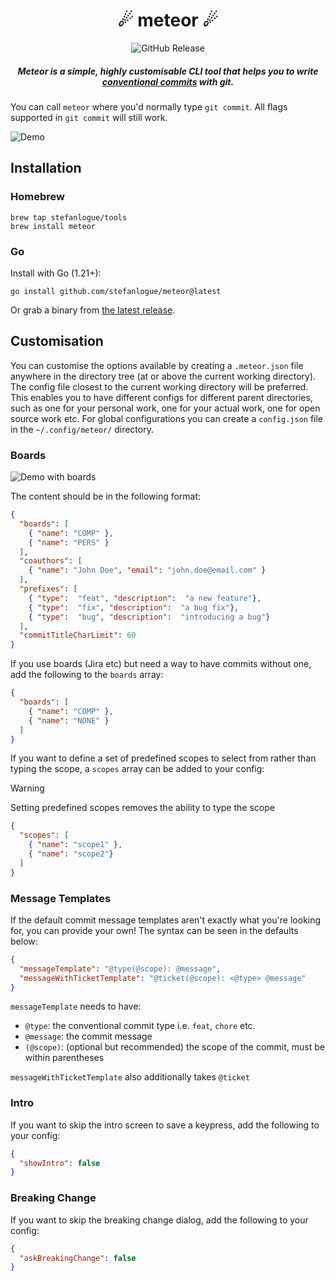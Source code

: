<div align="center">
  <h1>️☄ meteor ☄</h1>
  <img alt="GitHub Release" src="https://img.shields.io/github/v/release/stefanlogue/meteor">
  <h5>Meteor is a simple, highly customisable CLI tool that helps you to write <a href="https://www.conventionalcommits.org/">conventional commits</a> with git.</h5>
</div>

You can call `meteor` where you'd normally type `git commit`. All flags
supported in `git commit` will still work.

![Demo](demos/demo-without-boards.gif)

## Installation

### Homebrew

```console
brew tap stefanlogue/tools
brew install meteor
```

### Go

Install with Go (1.21+):

```console
go install github.com/stefanlogue/meteor@latest
```

Or grab a binary from [the latest release](https://github.com/stefanlogue/meteor/releases/latest).

## Customisation

You can customise the options available by creating a `.meteor.json` file
anywhere in the directory tree (at or above the current working directory). The
config file closest to the current working directory will be preferred. This
enables you to have different configs for different parent directories, such as
one for your personal work, one for your actual work, one for open source work
etc. For global configurations you can create a `config.json` file in the
`~/.config/meteor/` directory.

### Boards

![Demo with boards](demos/demo-with-boards.gif)

The content should be in the following format:

```json
{
  "boards": [
    { "name": "COMP" },
    { "name": "PERS" }
  ],
  "coauthors": [
    { "name": "John Doe", "email": "john.doe@email.com" }
  ],
  "prefixes": [
    { "type":  "feat", "description":  "a new feature"},
    { "type":  "fix", "description":  "a bug fix"},
    { "type":  "bug", "description":  "introducing a bug"}
  ],
  "commitTitleCharLimit": 60
}
```

If you use boards (Jira etc) but need a way to have commits without one, add the
following to the `boards` array:

```json
{
  "boards": [
    { "name": "COMP" },
    { "name": "NONE" }
  ]
}
```

If you want to define a set of predefined scopes to select from rather than
typing the scope, a `scopes` array can be added to your config:

> [!WARNING]
> Setting predefined scopes removes the ability to type the scope

```json
{
  "scopes": [
    { "name": "scope1" },
    { "name": "scope2"}
  ]
}
```

### Message Templates

If the default commit message templates aren't exactly what you're looking for,
you can provide your own! The syntax can be seen in the defaults below:

```json
{
  "messageTemplate": "@type(@scope): @message",
  "messageWithTicketTemplate": "@ticket(@scope): <@type> @message"
}
```

`messageTemplate` needs to have:

- `@type`: the conventional commit type i.e. `feat`, `chore` etc.
- `@message`: the commit message
- `(@scope)`: (optional but recommended) the scope of the commit, must be within
parentheses

`messageWithTicketTemplate` also additionally takes `@ticket`

### Intro

If you want to skip the intro screen to save a keypress, add the following to
your config:

```json
{
  "showIntro": false
}
```

### Breaking Change

If you want to skip the breaking change dialog, add the following to your config:

```json
{
  "askBreakingChange": false
}
```
